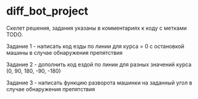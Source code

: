 # diff_bot_project

Скелет решения, задания указаны в комментариях к коду с метками TODO.

Задание 1 - написать код езды по линии для курса = 0 с остановкой машины в случае обнаружения препятствия

Задание 2 - дополнить код ездой по линии для разных значений курса (0, 90, 180, -90, -180)

Задание 3 - написать функцию разворота машинки на заданный угол в случае обнаружения препятствия


